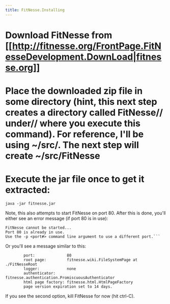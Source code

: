 ```yaml
---
title: FitNesse.Installing
---
```

# Download FitNesse from [[http://fitnesse.org/FrontPage.FitNesseDevelopment.DownLoad|fitnesse.org]]
# Place the downloaded zip file in some directory (hint, this next step creates a directory called FitNesse// **under//** where you execute this command). For reference, I'll be using ~/src/. The next step will create ~/src/FitNesse
# Execute the jar file once to get it extracted:
```terminal
java -jar fitnesse.jar
```
Note, this also attempts to start FitNesse on port 80. After this is done, you'll either see an error message (if port 80 is in use):

```terminal
FitNesse cannot be started...
Port 80 is already in use.
Use the -p <port#> command line argument to use a different port.```
```
Or you'll see a message similar to this:
```terminal
        port:              80
        root page:         fitnesse.wiki.FileSystemPage at ./FitNesseRoot
        logger:            none
        authenticator:     fitnesse.authentication.PromiscuousAuthenticator
        html page factory: fitnesse.html.HtmlPageFactory
        page version expiration set to 14 days.
```

If you see the second option, kill FitNesse for now (hit ctrl-C).
